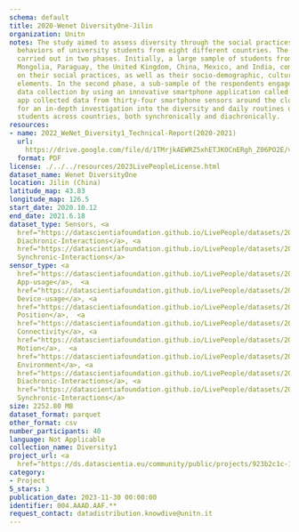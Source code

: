 ```yaml
---
schema: default
title: 2020-Wenet DiversityOne-Jilin
organization: Unitn
notes: The study aimed to assess diversity through the social practices and daily
  behaviors of university students from eight different countries. The research was
  carried out in two phases. Initially, a large sample of students from Denmark, Italy,
  Mongolia, Paraguay, the United Kingdom, China, Mexico, and India, completed a survey
  on their social practices, as well as their socio-demographic, cultural, and psychological
  elements. In the second phase, a sub-sample of the respondents engaged in a four-week
  data collection by using an innovative smartphone application called iLog. This
  app collected data from thirty-four smartphone sensors around the clock, allowing
  for an in-depth investigation into the diversity and daily routines of university
  students across countries, both synchronically and diachronically.
resources:
- name: 2022_WeNet_Diversity1_Technical-Report(2020-2021)
  url: 
    https://drive.google.com/file/d/1TMrjkAEWRZ5xhETJKOCnERgh_Z06PO2E/view?usp=drive_link
  format: PDF
license: ./../../resources/2023LivePeopleLicense.html
dataset_name: Wenet DiversityOne
location: Jilin (China)
latitude_map: 43.83
longitude_map: 126.5
start_date: 2020.10.12
end_date: 2021.6.18
dataset_type: Sensors, <a 
  href="https://datascientiafoundation.github.io/LivePeople/datasets/2020-DV1-Jilin-Diachronic-Interactions/">
  Diachronic-Interactions</a>, <a 
  href="https://datascientiafoundation.github.io/LivePeople/datasets/2020-DV1-Jilin-Synchronic-Interactions/">
  Synchronic-Interactions</a>
sensor_type: <a 
  href="https://datascientiafoundation.github.io/LivePeople/datasets/2020-DV1-Jilin-App-usage/">
  App-usage</a>,  <a 
  href="https://datascientiafoundation.github.io/LivePeople/datasets/2020-DV1-Jilin-Device-usage/">
  Device-usage</a>, <a 
  href="https://datascientiafoundation.github.io/LivePeople/datasets/2020-DV1-Jilin-Position/">
  Position</a>,  <a 
  href="https://datascientiafoundation.github.io/LivePeople/datasets/2020-DV1-Jilin-Connectivity/">
  Connectivity</a>, <a 
  href="https://datascientiafoundation.github.io/LivePeople/datasets/2020-DV1-Jilin-Motion/">
  Motion</a>,  <a 
  href="https://datascientiafoundation.github.io/LivePeople/datasets/2020-DV1-Jilin-Environment/">
  Environment</a>, <a 
  href="https://datascientiafoundation.github.io/LivePeople/datasets/2020-DV1-Jilin-Diachronic-Interactions/">
  Diachronic-Interactions</a>, <a 
  href="https://datascientiafoundation.github.io/LivePeople/datasets/2020-DV1-Jilin-Synchronic-Interactions/">
  Synchronic-Interactions</a>
size: 2252.80 MB
dataset_format: parquet
other_format: csv
number_participants: 40
language: Not Applicable
collection_name: Diversity1
project_url: <a 
  href="https://ds.datascientia.eu/community/public/projects/923b2c1c-166c-4f53-a274-c9d6eaa5ad4f">https://ds.datascientia.eu/community/public/projects/923b2c1c-166c-4f53-a274-c9d6eaa5ad4f</a>
category:
- Project
5_stars: 3
publication_date: 2023-11-30 00:00:00
identifier: 004.AAAD.AAF.**
request_contact: datadistribution.knowdive@unitn.it
---
```

 